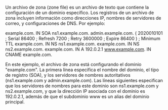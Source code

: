 Un archivo de zona (zone file) es un archivo de texto que contiene la configuración de un dominio específico. 
Los registros de un archivo de zona incluyen información como direcciones IP, nombres de servidores de correo, y configuraciones de DNS. Por ejemplo:

example.com.    IN    SOA    ns1.example.com. admin.example.com. (
                            2020010101    ; Serial
                            86400        ; Refresh
                            7200         ; Retry
                            3600000      ; Expire
                            86400 )      ; Minimum TTL
example.com.    IN    NS    ns1.example.com.
example.com.    IN    NS    ns2.example.com.
example.com.    IN    A    192.0.2.1
www.example.com.    IN    CNAME    example.com.

En este ejemplo, el archivo de zona está configurando el dominio "example.com".
La primera línea especifica el nombre del dominio, el tipo de registro (SOA), y los servidores de nombres autoritativos (ns1.example.com y admin.example.com).
Las líneas siguientes especifican que los servidores de nombres para este dominio son ns1.example.com y ns2.example.com, y que la dirección IP asociada con el dominio es 192.0.2.1, además de que el subdominio www es un alias del dominio principal.

